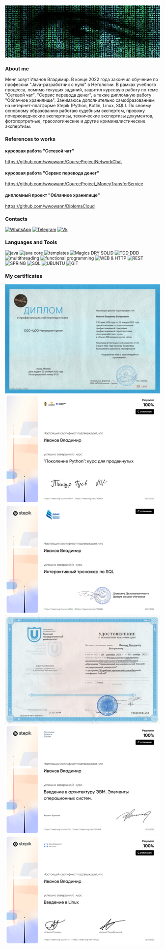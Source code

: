 ![Header](https://github.com/wwowann/wwowann/blob/main/assets/new_foto.png)

### About me
Меня зовут Иванов Владимир. В конце 2022 года закончил обучение по профессии "Java-разработчик с нуля" в Нетологии.  В рамках учебного процесса, помимо текущих заданий, защитил курсовую работу по теме "Сетевой чат", "Сервис перевода денег", а также дипломную работу "Облачное хранилище". 
Занимаюсь дополнительно самобразованием на интернет-платформе Stepik (Python, Kotlin, Linux, SQL).
По своему основному образованию работаю судебным экспертом, провожу почерковедческие экспертизы, технические экспертизы документов, фотопортретные, трасологические и другие криминалистические экспертизы.

### References to works
#### курсовая работа "Сетевой чат"
https://github.com/wwowann/CourseProjectNetworkChat

#### курсовая работа "Сервис перевода денег"
https://github.com/wwowann/CourceProject_MoneyTransferService

#### дипломный проект "Облачное хранилище"
https://github.com/wwowann/DiplomaCloud

### Contacts
[ ![WhatsApp](https://img.shields.io/badge/whatsapp-85877C?style=for-the-badge&logo=whatsapp)](https://api.whatsapp.com/send?phone=89533795363)
[ ![Telegram](https://img.shields.io/badge/telegram-85877C?style=for-the-badge&logo=telegram)](https://t.me/wwowann)
[ ![Vk](https://img.shields.io/badge/vk-85877C?style=for-the-badge&logo=vk&logoColor=0950F4)](
https://vk.com/id29778310)

### Languages and Tools

![java](https://img.shields.io/badge/java-04859D?style=for-the-badge&logo=Java)
![java core](https://img.shields.io/badge/java_core-04859D?style=for-the-badge&logo=Core)
![templates](https://img.shields.io/badge/templates-04859D?style=for-the-badge&logo=java)
![Magics DRY SOLID](https://img.shields.io/badge/Magics_DRY_SOLID-04859D?style=for-the-badge&logo=solid)
![TDD DDD](https://img.shields.io/badge/TDD_DDD-04859D?style=for-the-badge&logo=tdd)
![multithreading](https://img.shields.io/badge/multithreading-04859D?style=for-the-badge&logo=java)
![functional programming](https://img.shields.io/badge/functional_programming-04859D?style=for-the-badge&logo=java)
![WEB & HTTP](https://img.shields.io/badge/WEB_&_HTTP-04859D?style=for-the-badge&logo=java)
![REST](https://img.shields.io/badge/REST-04859D?style=for-the-badge&logo=rest)
![SPRING](https://img.shields.io/badge/SPRING-04859D?style=for-the-badge&logo=spring)
![SQL](https://img.shields.io/badge/SQL-04859D?style=for-the-badge&logo=mysql&logoColor=FF7C00)
![UBUNTU](https://img.shields.io/badge/UBUNTU-04859D?style=for-the-badge&logo=Ubuntu)
![GIT](https://img.shields.io/badge/GIT-04859D?style=for-the-badge&logo=git)

### My certificates
![Java_developer](https://github.com/wwowann/wwowann/blob/main/assets/%D0%94%D0%B8%D0%BF%D0%BB%D0%BE%D0%BC%20Java-%D1%80%D0%B0%D0%B7%D1%80%D0%B0%D0%B1%D0%BE%D1%82%D1%87%D0%B8%D0%BA%20%D1%81%20%D0%BD%D1%83%D0%BB%D1%8F-1.png)
![Python](https://github.com/wwowann/wwowann/blob/main/assets/stepik_python_prodv-1.png)
![SQL](https://github.com/wwowann/wwowann/blob/main/assets/SQL.png)
![Android_developer](https://github.com/wwowann/sertificates/blob/master/%D0%A2%D0%93%D0%A3%20Android.jpg)
![Elements of operating systems](https://github.com/wwowann/wwowann/blob/main/assets/%D0%B2%D0%B2%D0%B5%D0%B4%D0%B5%D0%BD%D0%B8%D0%B5%20%D0%B2%20%D0%B0%D1%80%D1%85%D0%B8%D1%82%D0%B5%D0%BA%D1%82%D1%83%D1%80%D1%83%20%D0%AD%D0%92%D0%9C-1.png)
![Linux](https://github.com/wwowann/wwowann/blob/main/assets/%D0%92%D0%B2%D0%B5%D0%B4%D0%B5%D0%BD%D0%B8%D0%B5%20%D0%B2%20Linux.png)